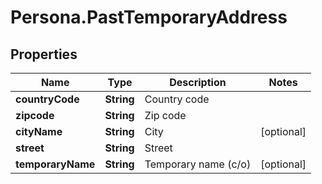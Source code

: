 # Persona.PastTemporaryAddress

## Properties

Name | Type | Description | Notes
------------ | ------------- | ------------- | -------------
**countryCode** | **String** | Country code | 
**zipcode** | **String** | Zip code | 
**cityName** | **String** | City | [optional] 
**street** | **String** | Street | 
**temporaryName** | **String** | Temporary name (c/o) | [optional] 


